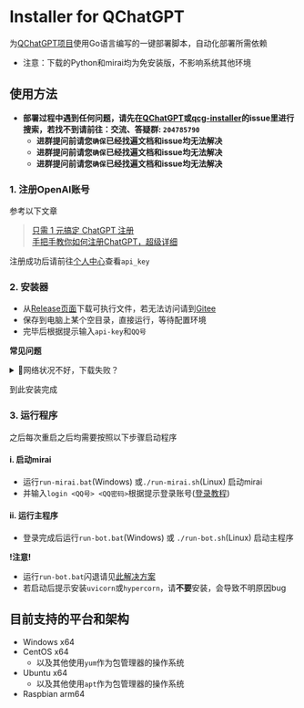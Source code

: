 # Installer for QChatGPT

为[QChatGPT项目](https://github.com/RockChinQ/QChatGPT)使用Go语言编写的一键部署脚本，自动化部署所需依赖  

- 注意：下载的Python和mirai均为免安装版，不影响系统其他环境

## 使用方法

- **部署过程中遇到任何问题，请先在[QChatGPT](https://github.com/RockChinQ/QChatGPT/issues)或[qcg-installer](https://github.com/RockChinQ/qcg-installer/issues)的issue里进行搜索，若找不到请前往：交流、答疑群: `204785790`**
    - **进群提问前请您`确保`已经找遍文档和issue均无法解决**
    - **进群提问前请您`确保`已经找遍文档和issue均无法解决**
    - **进群提问前请您`确保`已经找遍文档和issue均无法解决**

### 1. 注册OpenAI账号

参考以下文章

> [只需 1 元搞定 ChatGPT 注册](https://zhuanlan.zhihu.com/p/589470082)  
> [手把手教你如何注册ChatGPT，超级详细](https://guxiaobei.com/51461)

注册成功后请前往[个人中心](https://beta.openai.com/account/api-keys)查看`api_key`  

### 2. 安装器

- 从[Release页面](https://github.com/RockChinQ/qcg-installer/releases/latest)下载可执行文件，若无法访问请到[Gitee](https://gitee.com/RockChin/qcg-installer/releases/latest)   
- 保存到电脑上某个空目录，直接运行，等待配置环境
- 完毕后根据提示输入`api-key`和`QQ号`  

**常见问题**

<details>
<summary>📵网络状况不好，下载失败？</summary>

解决方法:

- 若您有网络代理可用于提速，可在启动安装器时提供参数`-p <代理地址>`,如：
```
qcg-installer-0.1-windows-x64.exe -p http://localhost:7890
```

- 也可以提前下载所需文件，安装器运行中将不再进行下载，此功能适用于安装器版本`0.7`以上
    - Windows系统，下载以下文件并放置在安装器同目录，**请勿**重命名
        - [python-3.10.9-embed-amd64.zip](https://www.python.org/ftp/python/3.10.9/python-3.10.9-embed-amd64.zip)
        - [get-pip.py](https://bootstrap.pypa.io/get-pip.py)
        - [mcl-installer-a02f711-windows-amd64.exe](https://github.com/iTXTech/mcl-installer/releases/download/a02f711/mcl-installer-a02f711-windows-amd64.exe)
    - Linux系统，下载以下文件并放置在安装器同目录，**请勿**重命名
        - [Python-3.10.9.tgz](https://www.python.org/ftp/python/3.10.9/Python-3.10.9.tgz)
        - [get-pip.py](https://bootstrap.pypa.io/get-pip.py)
        - [mcl-installer-a02f711-linux-amd64-musl](https://github.com/iTXTech/mcl-installer/releases/download/a02f711/mcl-installer-a02f711-linux-amd64-musl)
</details>

到此安装完成

### 3. 运行程序

之后每次重启之后均需要按照以下步骤启动程序

#### i. 启动mirai
- 运行`run-mirai.bat`(Windows) 或`./run-mirai.sh`(Linux) 启动mirai
- 并输入`login <QQ号> <QQ密码>`根据提示登录账号([登录教程](https://yiri-mirai.wybxc.cc/tutorials/01/configuration#4-%E7%99%BB%E5%BD%95-qq))

#### ii. 运行主程序

- 登录完成后运行`run-bot.bat`(Windows) 或 `./run-bot.sh`(Linux) 启动主程序  

**!注意!**

- 运行`run-bot.bat`闪退请见[此解决方案](https://github.com/RockChinQ/qcg-installer/issues/2)
- 若启动后提示安装`uvicorn`或`hypercorn`，请**不要**安装，会导致不明原因bug

## 目前支持的平台和架构

- Windows x64
- CentOS x64
    - 以及其他使用`yum`作为包管理器的操作系统
- Ubuntu x64
    - 以及其他使用`apt`作为包管理器的操作系统
- Raspbian arm64
